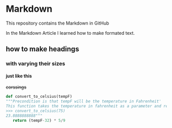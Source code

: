 # Markdown
This repository contains the Markdown in GitHub

In the Markdown Article I learned how to make formated text.

## how to make  headings
### with varying their sizes
#### just like this

~~corssings~~

```python
def convert_to_celsius(tempF)
"""Precondition is that tempF will be the temperature in Fahrenheit'
This function takes the temperature in fahrenheit as a parameter and return the value in ceslsius
>>> convert_to_celsius(75)
23.8888888888"""
   return (tempF-32) * 5/9
   ```
